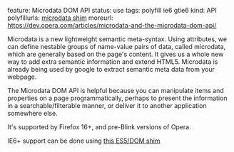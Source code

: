 feature: Microdata DOM API
status: use
tags: polyfill ie6 gtie6
kind: API
polyfillurls: [microdata shim](https://github.com/termi/Microdata-JS)
moreurl: https://dev.opera.com/articles/microdata-and-the-microdata-dom-api/

Microdata is a new lightweight semantic meta-syntax. Using attributes, we can define nestable groups of name-value pairs of data, called microdata, which are generally based on the page's content. It gives us a whole new way to add extra semantic information and extend HTML5. Microdata is already being used by google to extract semantic meta data from your webpage.

The Microdata DOM API is helpful because you can manipulate items and properties on a page programmatically, perhaps to present the information in a searchable/filterable manner, or deliver it to another application somewhere else.

It's supported by Firefox 16+, and pre-Blink versions of Opera.

IE6+ support can be done using [this ES5/DOM shim](https://github.com/termi/ES5-DOM-SHIM)

